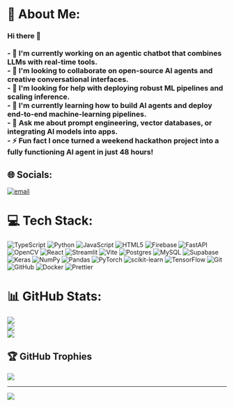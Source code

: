 # 💫 About Me:
### Hi there 👋<br><br>- 🔭 **I'm currently working on** an agentic chatbot that combines LLMs with real-time tools.  <br>- 🤝 **I'm looking to collaborate on** open-source AI agents and creative conversational interfaces.  <br>- 👐 **I'm looking for help with** deploying robust ML pipelines and scaling inference.  <br>- 🌱 **I'm currently learning** how to build AI agents and deploy end-to-end machine-learning pipelines.  <br>- 💬 **Ask me about** prompt engineering, vector databases, or integrating AI models into apps.  <br>- ⚡ **Fun fact** I once turned a weekend hackathon project into a fully functioning AI agent in just 48 hours!<br>


## 🌐 Socials:
[![email](https://img.shields.io/badge/Email-D14836?logo=gmail&logoColor=white)](mailto:iamvardhmansurana2004@gmail.com) 

# 💻 Tech Stack:
![TypeScript](https://img.shields.io/badge/typescript-%23007ACC.svg?style=for-the-badge&logo=typescript&logoColor=white) ![Python](https://img.shields.io/badge/python-3670A0?style=for-the-badge&logo=python&logoColor=ffdd54) ![JavaScript](https://img.shields.io/badge/javascript-%23323330.svg?style=for-the-badge&logo=javascript&logoColor=%23F7DF1E) ![HTML5](https://img.shields.io/badge/html5-%23E34F26.svg?style=for-the-badge&logo=html5&logoColor=white) ![Firebase](https://img.shields.io/badge/firebase-%23039BE5.svg?style=for-the-badge&logo=firebase) ![FastAPI](https://img.shields.io/badge/FastAPI-005571?style=for-the-badge&logo=fastapi) ![OpenCV](https://img.shields.io/badge/opencv-%23white.svg?style=for-the-badge&logo=opencv&logoColor=white) ![React](https://img.shields.io/badge/react-%2320232a.svg?style=for-the-badge&logo=react&logoColor=%2361DAFB) ![Streamlit](https://img.shields.io/badge/Streamlit-%23FE4B4B.svg?style=for-the-badge&logo=streamlit&logoColor=white) ![Vite](https://img.shields.io/badge/vite-%23646CFF.svg?style=for-the-badge&logo=vite&logoColor=white) ![Postgres](https://img.shields.io/badge/postgres-%23316192.svg?style=for-the-badge&logo=postgresql&logoColor=white) ![MySQL](https://img.shields.io/badge/mysql-4479A1.svg?style=for-the-badge&logo=mysql&logoColor=white) ![Supabase](https://img.shields.io/badge/Supabase-3ECF8E?style=for-the-badge&logo=supabase&logoColor=white) ![Keras](https://img.shields.io/badge/Keras-%23D00000.svg?style=for-the-badge&logo=Keras&logoColor=white) ![NumPy](https://img.shields.io/badge/numpy-%23013243.svg?style=for-the-badge&logo=numpy&logoColor=white) ![Pandas](https://img.shields.io/badge/pandas-%23150458.svg?style=for-the-badge&logo=pandas&logoColor=white) ![PyTorch](https://img.shields.io/badge/PyTorch-%23EE4C2C.svg?style=for-the-badge&logo=PyTorch&logoColor=white) ![scikit-learn](https://img.shields.io/badge/scikit--learn-%23F7931E.svg?style=for-the-badge&logo=scikit-learn&logoColor=white) ![TensorFlow](https://img.shields.io/badge/TensorFlow-%23FF6F00.svg?style=for-the-badge&logo=TensorFlow&logoColor=white) ![Git](https://img.shields.io/badge/git-%23F05033.svg?style=for-the-badge&logo=git&logoColor=white) ![GitHub](https://img.shields.io/badge/github-%23121011.svg?style=for-the-badge&logo=github&logoColor=white) ![Docker](https://img.shields.io/badge/docker-%230db7ed.svg?style=for-the-badge&logo=docker&logoColor=white) ![Prettier](https://img.shields.io/badge/prettier-%23F7B93E.svg?style=for-the-badge&logo=prettier&logoColor=black)
# 📊 GitHub Stats:
![](https://github-readme-stats.vercel.app/api?username=VardhmanSurana&theme=dark&hide_border=false&include_all_commits=false&count_private=false)<br/>
![](https://nirzak-streak-stats.vercel.app/?user=VardhmanSurana&theme=dark&hide_border=false)<br/>
![](https://github-readme-stats.vercel.app/api/top-langs/?username=VardhmanSurana&theme=dark&hide_border=false&include_all_commits=false&count_private=false&layout=compact)

## 🏆 GitHub Trophies
![](https://github-profile-trophy.vercel.app/?username=VardhmanSurana&theme=radical&no-frame=false&no-bg=true&margin-w=4)

---
[![](https://visitcount.itsvg.in/api?id=VardhmanSurana&icon=4&color=0)](https://visitcount.itsvg.in)

<!-- Proudly created with GPRM ( https://gprm.itsvg.in ) -->
